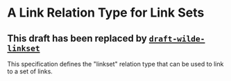 # A Link Relation Type for Link Sets

## This draft has been replaced by [`draft-wilde-linkset`](./draft-wilde-linkset)

This specification defines the "linkset" relation type that can be used to link to a set of links.
